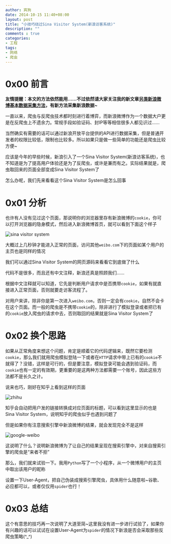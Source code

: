 ```yaml
---
author: 宾狗
date: 2014-10-15 11:40+08:00
layout: post
title: "小技巧绕过Sina Visitor System(新浪访客系统)"
description: ""
comments : true
categories:
- 工程
tags:
- 网络
- 爬虫
---
```



# 0x00 前言

**友情提醒：本文的方法依然能用……不过依然请大家关注我的新文章[另类新浪微博基本数据采集方法](http://bindog.github.io/blog/2015/04/20/other-way-to-collect-sina-data/)，有新方法采集新浪数据~**

一直以来，爬虫与反爬虫技术都时刻进行着博弈，而新浪微博作为一个数据大户更是在反爬虫上不遗余力。常规手段如验证码、封IP等等相信很多人都见识过……

当然确实有需要的话可以通过新浪开放平台提供的API进行数据采集，但是普通开发者的权限比较低，限制也比较多。所以如果只是做一些简单的功能还是爬虫比较方便~

应该是今年的早些时候，新浪引入了一个Sina Visitor System(新浪访客系统)，也不知道是为了提高用户体验还是为了反爬虫，或许是兼而有之。实际结果就是，爬虫取回来的页面全部变成Sina Visitor System了

<!--more-->

怎么办呢，我们先来看看这个Sina Visitor System是怎么回事

# 0x01 分析

也许有人没有见过这个页面，那说明你的浏览器里存有新浪微博的`cookie`，你可以打开浏览器的隐身模式，然后进入新浪微博首页，就可以看到下面这个样子

![sina visitor system](http://bindog.qiniudn.com/sina-visitor/sina-visitor-system.png)

大概过上几秒钟才能进入正常的页面，访问其他`weibo.com`下的页面如某个用户的主页也是同样的情况

我们可以通过Sina Visitor System的网页源码来看看它到底做了什么

<script src="http://gist.stutostu.com/bindog/3aaf8a67da2b8ab48cfa.js"> </script>

代码不是很多，而且还有中文注释，新浪还真是照顾我们……

根据中文注释就可以知道，它先是判断用户请求中是否携带`cookie`，如果有就直接进入正常页面，否则就要走访客流程了。

对用户来讲，除非你是第一次进入`weibo.com`，否则一定会有`cookie`，自然不会卡在这个页面。而一般的爬虫是不携带`cookie`的，除非进行了模拟登录或者把已有的`cookie`放入爬虫的请求中去，否则取回的结果就是Sina Visitor System了

# 0x02 换个思路
如果从正常角度来想这个问题，肯定是顺着它的代码逻辑来，既然它要检测`cookie`，那么我们就用爬虫模拟登陆一下或者在`HTTP`请求中带上已有的`cookie`不就得了？没错，这样是可行的，但是要注意，模拟登录可能会遇到验证码，而`cookie`也有一定的有效期，更重要的是这两种方法都需要一个账号，因此这些方法都不是长久之计。

说来也巧，刚好在知乎上看到这样的页面

![zhihu](http://bindog.qiniudn.com/sina-visitor/zhihu-weibo.png)

知乎会自动把用户发的链接转换成对应页面的标题，可以看到这里显示的也是Sina Visitor System，说明知乎的爬虫似乎也遇到问题了

但是如果你有注意搜索引擎中新浪微博的结果，就会发现完全不是这样

![google-weibo](http://bindog.qiniudn.com/sina-visitor/google-weibo.png)

这说明了什么？说明新浪微博为了让自己的结果呈现在搜索引擎中，对来自搜索引擎的爬虫是“来者不拒”

那么，我们就来试验一下。我用`Python`写了一个小程序，从一个微博用户的主页中取出该用户的昵称

<script src="http://gist.stutostu.com/bindog/aaaeb76d4b9b81cff63d.js"> </script>

设置一下User-Agent，把自己伪装成搜索引擎爬虫，具体用什么随意啦~谷歌、必应都可以，或者仅仅用`spider`也行！

<script src="http://gist.stutostu.com/bindog/04ce03860d2c18b3eeb6.js"> </script>

# 0x03 总结

这个有意思的技巧再一次说明了大道至简~这里我没有进一步进行试验了，如果你有兴趣的话可以试试在设置User-Agent为`spider`的情况下新浪是否会采取那些反爬虫策略(^_^)